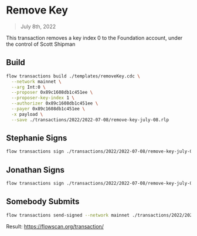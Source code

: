 # Remove Key

> July 8th, 2022

This transaction removes a key index 0 to the Foundation account, under the control of Scott Shipman

## Build

```sh
flow transactions build ./templates/removeKey.cdc \
  --network mainnet \
  --arg Int:0 \
  --proposer 0x89c1608db1c451ee \
  --proposer-key-index 1 \
  --authorizer 0x89c1608db1c451ee \
  --payer 0x89c1608db1c451ee \
  -x payload \
  --save ./transactions/2022/2022-07-08/remove-key-july-08.rlp
```

## Stephanie Signs

```sh
flow transactions sign ./transactions/2022/2022-07-08/remove-key-july-08.rlp --signer stephanie --config-path flow-stephanie.json --filter payload --save ./transactions/2022/2022-07-08/remove-key-july-08-sig-1.rlp
```

## Jonathan Signs

```sh
flow transactions sign ./transactions/2022/2022-07-08/remove-key-july-08-sig-1.rlp --signer jonathan --filter payload --save ./transactions/2022/2022-07-08/remove-key-july-08-sig-2.rlp
```

## Somebody Submits

```sh
flow transactions send-signed --network mainnet ./transactions/2022/2022-07-08/remove-key-july-08-sig-2.rlp
```

Result: https://flowscan.org/transaction/
